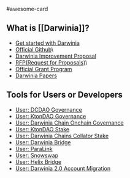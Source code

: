 #awesome-card

## What is [[Darwinia]]?

- [Get started with Darwinia](https://docs.darwinia.network/)
- [Official Github](https://github.com/darwinia-network)\
- [Darwinia Improvement Proposal](https://dips.darwinia.network/)
- [RFP(Request for Proposals)](https://github.com/darwinia-network/collaboration/issues)\
- [Official Grant Program](https://github.com/darwinia-network/collaboration/blob/master/grant/README.md)
- [Darwinia Papers](https://darwinia.network/#/papers)

## Tools for Users or Developers

- [User: DCDAO Governance](https://www.tally.xyz/gov/dcdao)
- [User: KtonDAO Governance](https://www.tally.xyz/gov/ktondao)
- [User: Darwinia Chain Onchain Governance](https://darwinia2.subsquare.io/)
- [User: KtonDAO Stake](https://staking.ktondao.xyz/)
- [User: Darwinia Chains Collator Stake](https://collator-staking.darwinia.network/)
- [User: Darwinia Bridge](https://bridge.darwinia.network/)
- [User: ParaLink](https://para.link/)
- [User: Snowswap](https://snowswap.xyz/#/)
- [User: Helix Bridge](https://helixbridge.app/)
- [User: Darwinia 2.0 Account Migration](https://migration.darwinia.network/)